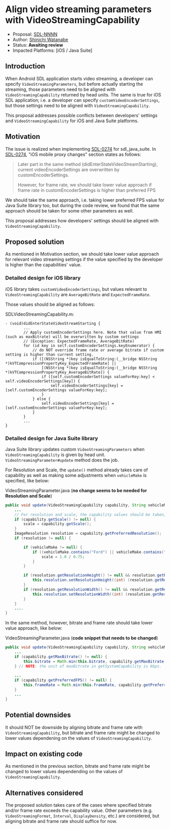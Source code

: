 # Align video streaming parameters with VideoStreamingCapability

* Proposal: [SDL-NNNN](NNNN-align-VideoStreamingParameter-with-capability.md)
* Author: [Shinichi Watanabe](https://github.com/shiniwat)
* Status: **Awaiting review**
* Impacted Platforms: [iOS / Java Suite]

## Introduction

When Android SDL application starts video streaming, a developer can specify `VideoStreamingParameters`, but before actually starting the streaming, those parameters need to be aligned with `VideoStreamingCapability` returned by head units.
The same is true for iOS SDL application; i.e. a developer can specify `customVideoEncoderSettings`,  but those settings need to be aligned with `VideoStreamingCapability`.

This proposal addresses possible conflicts between developers' settings and `VideoStreamingCapability` for iOS and Java Suite platforms.

## Motivation

The issue is realized when implementing [SDL-0274](0274-add-preferred-FPS.md) for sdl_java_suite. In [SDL-0274](0274-add-preferred-FPS.md), "iOS mobile proxy changes" section states as follows:

>Later part in the same method (didEnterStateVideoStreamStarting), current videoEncoderSettings are overwritten by customEncoderSettings.
>
>However, for frame rate, we should take lower value approach if frame rate in customEncoderSettings is higher than preferred FPS

We should take the same approach, i.e. taking lower preferred FPS value for Java Suite library too, but during the code review, we found that the same approach should be taken for some other parameters as well.

This proposal addresses how developers' settings should be aligned with `VideoStreamingCapability`.

## Proposed solution

As mentioned in Motivation section, we should take lower value approach for relevant video streaming settings if the value specified by the developer is higher than the capabilities' value.

### Detailed design for iOS library

iOS library takes `customVideoEncoderSettings`, but values relevant to `VideoStreamingCapability` are `AverageBitRate` and `ExpectedFrameRate`.

Those values should be aligned as follows:

SDLVideoStreamingCapability.m:

```objc
- (void)didEnterStateVideoStreamStarting {
		...
        // Apply customEncoderSettings here. Note that value from HMI (such as maxBitrate) will be overwritten by custom settings
        // (Exception: ExpectedFrameRate, AverageBitRate)
        for (id key in self.customEncoderSettings.keyEnumerator) {
            // do NOT override frame rate or average bitrate if custom setting is higher than current setting.
            if ([(NSString *)key isEqualToString:(__bridge NSString *)kVTCompressionPropertyKey_ExpectedFrameRate] ||
                [(NSString *)key isEqualToString:(__bridge NSString *)kVTCompressionPropertyKey_AverageBitRate]) {
                if ([self.customEncoderSettings valueForKey:key] < self.videoEncoderSettings[key]) {
                    self.videoEncoderSettings[key] = [self.customEncoderSettings valueForKey:key];
                }
            } else {
                self.videoEncoderSettings[key] = [self.customEncoderSettings valueForKey:key];
            }
        }
		...
}
```

### Detailed design for Java Suite library

Java Suite library updates custom `VideoStreamingParameters` when `VideoStreamingCapability` is given by head unit. `VideoStreamingParameter#update` method does the job.

For Resolution and Scale, the `update()` method already takes care of capability as well as making some adjustments when `vehicleMake` is specified, like below:

VideoStreamingParameter.java (**no change seems to be needed for Resolution and Scale**)

```java
public void update(VideoStreamingCapability capability, String vehicleMake) {
	...
    // For resolution and scale, the capability values should be taken, rather than taking parameters specified by developers.
    if (capability.getScale() != null) {
        scale = capability.getScale();
    }
    ImageResolution resolution = capability.getPreferredResolution();
    if (resolution != null) {

        if (vehicleMake != null) {
            if ((vehicleMake.contains("Ford") || vehicleMake.contains("Lincoln")) && ((resolution.getResolutionHeight() != null && resolution.getResolutionHeight() > 800) || (resolution.getResolutionWidth() != null && resolution.getResolutionWidth() > 800))) {
                scale = 1.0 / 0.75;
            }
        }

        if (resolution.getResolutionHeight() != null && resolution.getResolutionHeight() > 0) {
            this.resolution.setResolutionHeight((int) (resolution.getResolutionHeight() / scale));
        }
        if (resolution.getResolutionWidth() != null && resolution.getResolutionWidth() > 0) {
            this.resolution.setResolutionWidth((int) (resolution.getResolutionWidth() / scale));
        }
    }
	....
}
```

In the same method, however, bitrate and frame rate should take lower value approach, like below:

VideoStreamingParameter.java (**code snippet that needs to be changed**)

```java
public void update(VideoStreamingCapability capability, String vehicleMake) {
	...
    if (capability.getMaxBitrate() != null) {
        this.bitrate = Math.min(this.bitrate, capability.getMaxBitrate() * 1000);
    } // NOTE: the unit of maxBitrate in getSystemCapability is kbps.
	
	...
	if (capability.getPreferredFPS() != null) {
        this.frameRate = Math.min(this.frameRate, capability.getPreferredFPS());
    }
    ...
}
```

## Potential downsides

It should NOT be downside by aligning bitrate and frame rate with `VideoStreamingCapability`, but bitrate and frame rate might be changed to lower values dependening on the values of  `VideoStreamingCapability`.

## Impact on existing code

As mentioned in the previous section, bitrate and frame rate might be changed to lower values dependending on the values of `VideoStreamingCapability`.

## Alternatives considered

The proposed solution takes care of the cases where specified bitrate and/or frame rate exceeds the capability value.
Other parameters (e.g. `VideoStreamingFormat`, `Interval`, `DisplayDensity`, etc.) are considered, but aligning bitrate and frame rate should suffice for now.
